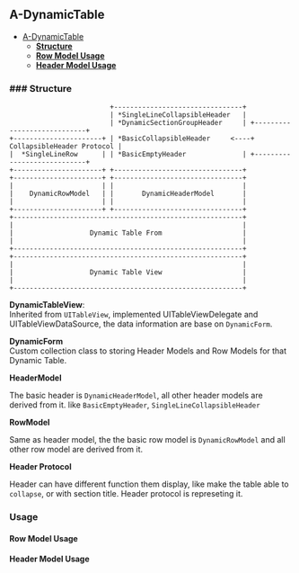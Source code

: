 ## A-DynamicTable

- [A-DynamicTable](#a-dynamictable)
  - [**Structure**](#structure)
  - [**Row Model Usage**](#row-model-usage)
  - [**Header Model Usage**](#header-model-usage)



### ### Structure

<!-- https://yuml.me/edit/7c6d9d58 -->
<!-- 
%2F%2F Cool Class Diagram, [DynamicTableView|-DynamicForm:form]++1-1>[DynamicForm|-Storage:header@RowModel], [DynamicForm]++-0..*>[HeaderModel|-dynamicHeaderView():UIView;-dynamicHeaderHeight():CGFloat;headerDidCreated(UIView)],[DynamicForm]++-0..*>[RowModel|-dynamicCellHeight:CGFloat;-dynamicCell:UITableViewCell;cellDidLoad(UITableViewCell);onRowSelected();]] 
-->

<!-- ![Structure UML](https://yuml.me/7c6d9d58.png)   -->

```
                         +--------------------------------+
                         | *SingleLineCollapsibleHeader   |
                         | *DynamicSectionGroupHeader     | +----------------------------+
+----------------------+ | *BasicCollapsibleHeader     <----+ CollapsibleHeader Protocol |
|  *SingleLineRow      | | *BasicEmptyHeader              | +----------------------------+
+----------------------+ +--------------------------------+
+----------------------+ +--------------------------------+
|                      | |                                |
|    DynamicRowModel   | |       DynamicHeaderModel       |
|                      | |                                |
+----------------------+ +--------------------------------+
+---------------------------------------------------------+
|                                                         |
|                   Dynamic Table From                    |
|                                                         |
+---------------------------------------------------------+
+---------------------------------------------------------+
|                                                         |
|                   Dynamic Table View                    |
|                                                         |
+---------------------------------------------------------+
```

**DynamicTableView**:  
Inherited from `UITableView`, implemented UITableViewDelegate and UITableViewDataSource, the data information are base on `DynamicForm`.

**DynamicForm**  
Custom collection class to storing Header Models and Row Models for that Dynamic Table.  

**HeaderModel**  

The basic header is `DynamicHeaderModel`, all other header models are derived from it. like `BasicEmptyHeader`, `SingleLineCollapsibleHeader`

**RowModel**

Same as header model, the the basic row model is `DynamicRowModel` and all other row model are derived from it.

**Header Protocol**

Header can have different function them display, like make the table able to `collapse`, or with section title. Header protocol is represeting it.





### Usage



#### Row Model Usage



#### Header Model Usage







